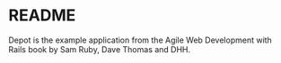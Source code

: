 # README

Depot is the example application from the Agile Web Development with Rails book by Sam Ruby, Dave Thomas and DHH.
